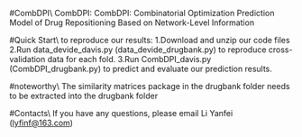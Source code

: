 #CombDPI\\
CombDPI: CombDPI: Combinatorial Optimization Prediction Model of Drug Repositioning Based on Network-Level Information

#Quick Start\\
to reproduce our results:
1.Download and unzip our code files
2.Run data_devide_davis.py (data_devide_drugbank.py) to reproduce cross-validation data for each fold.
3.Run CombDPI_davis.py (CombDPI_drugbank.py) to predict and evaluate our prediction results.

#noteworthy\\
The similarity matrices package in the drugbank folder needs to be extracted into the drugbank folder

#Contacts\\
If you have any questions, please email Li Yanfei (lyfinf@163.com)
